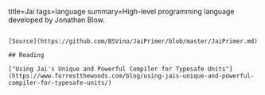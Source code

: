 title=Jai
tags=language
summary=High-level programming language developed by Jonathan Blow.
~~~~~~

[Source](https://github.com/BSVino/JaiPrimer/blob/master/JaiPrimer.md)

## Reading

["Using Jai's Unique and Powerful Compiler for Typesafe Units"](https://www.forrestthewoods.com/blog/using-jais-unique-and-powerful-compiler-for-typesafe-units/)

